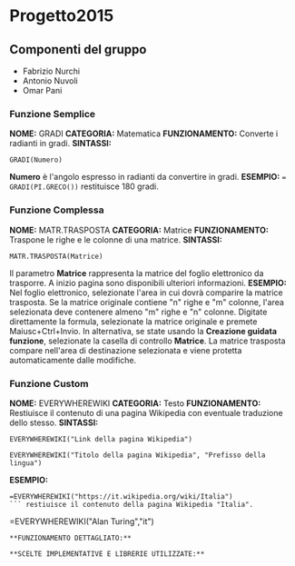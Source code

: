 # Progetto2015

## Componenti del gruppo
* Fabrizio Nurchi
* Antonio Nuvoli
* Omar Pani

### Funzione Semplice
**NOME:** GRADI
**CATEGORIA:** Matematica
**FUNZIONAMENTO:** Converte i radianti in gradi.
**SINTASSI:** 
```
GRADI(Numero)
```
**Numero** è l'angolo espresso in radianti da convertire in gradi.
**ESEMPIO:**
```= GRADI(PI.GRECO())``` restituisce 180 gradi.

### Funzione Complessa
**NOME:** MATR.TRASPOSTA
**CATEGORIA:** Matrice
**FUNZIONAMENTO:** Traspone le righe e le colonne di una matrice.
**SINTASSI:** 
```
MATR.TRASPOSTA(Matrice)
```
Il parametro **Matrice** rappresenta la matrice del foglio elettronico da trasporre.
A inizio pagina sono disponibili ulteriori informazioni.
**ESEMPIO:**
Nel foglio elettronico, selezionate l'area in cui dovrà comparire la matrice trasposta. Se la matrice originale contiene "n" righe e "m" colonne, l'area selezionata deve contenere almeno "m" righe e "n" colonne. Digitate direttamente la formula, selezionate la matrice originale e premete Maiusc+Ctrl+Invio. In alternativa, se state usando la **Creazione guidata funzione**, selezionate la casella di controllo **Matrice**. La matrice trasposta compare nell'area di destinazione selezionata e viene protetta automaticamente dalle modifiche.

### Funzione Custom
**NOME:** EVERYWHEREWIKI
**CATEGORIA:** Testo
**FUNZIONAMENTO:** Restiuisce il contenuto di una pagina Wikipedia con eventuale traduzione dello stesso.
**SINTASSI:** 
```
EVERYWHEREWIKI("Link della pagina Wikipedia")
``` 
```
EVERYWHEREWIKI("Titolo della pagina Wikipedia", "Prefisso della lingua")
``` 
**ESEMPIO:**
```
=EVERYWHEREWIKI("https://it.wikipedia.org/wiki/Italia")
``` restiuisce il contenuto della pagina Wikipedia "Italia".
```
=EVERYWHEREWIKI("Alan Turing","it")
``` restituisce il contenuto, in lingua italiana, della pagina Wikipedia "Alan Turing".
**FUNZIONAMENTO DETTAGLIATO:**

**SCELTE IMPLEMENTATIVE E LIBRERIE UTILIZZATE:**
